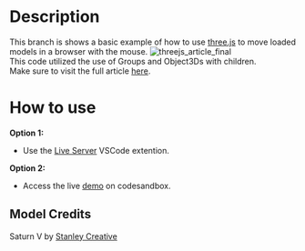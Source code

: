 # Description 
This branch is shows a basic example of how to use [three.js](https://threejs.org/) to move loaded models in a browser with the mouse. ![threejs_article_final](https://user-images.githubusercontent.com/35348015/131934236-916e2ac6-16c5-45c9-bc81-f392ac5770f1.gif)
<br>This code utilized the use of Groups and Object3Ds with children.
<br>Make sure to visit the full article [here](https://dev.to/calebmcolin/how-to-interactively-drag-3d-models-in-threejs-5a7h).

# How to use
**Option 1:**
- Use the [Live Server](https://marketplace.visualstudio.com/items?itemName=ritwickdey.LiveServer) VSCode extention.

**Option 2:**
- Access the live [demo](https://codesandbox.io/s/jq963) on codesandbox.

## Model Credits
Saturn V by [Stanley Creative](https://sketchfab.com/Stanley_Creative)
